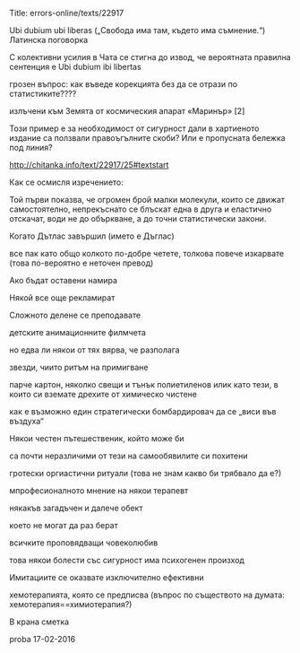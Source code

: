 Title: errors-online/texts/22917

Ubi dubium ubi liberas
(„Свобода има там, където има съмнение.“)
Латинска поговорка

С колективни усилия в Чата се стигна до извод, че вероятната правилна сентенция е
Ubi dubium ibi libertas


грозен въпрос: как въведе корекцията без да се отрази по статистиките????


излъчени към Земята от космическия апарат «Маринър» [2]


Този пример е за необходимост от сигурност дали в хартиеното издание са ползвали правоъгълните скоби? Или е пропусната бележка под линия?

http://chitanka.info/text/22917/25#textstart

Как се осмисля изречението:

Той първи показва, че огромен брой малки молекули, които се движат самостоятелно, непрекъснато се блъскат една в друга и еластично отскачат, води не до объркване, а до точни статистически закони.

Когато Дътлас завършил (името е Дъглас)

все пак като общо колкото по-добре четете, толкова повече изкарвате (това по-вероятно е неточен превод)

Ако бъдат оставени намира

Някой все още рекламират

Сложното делене се преподавате

детските анимационните филмчета

но едва ли някои от тях вярва, че разполага

звезди, чиито ритъм на примигване

парче картон, няколко свещи и тънък полиетиленов илик като тези, в които си вземате дрехите от химическо чистене

как е възможно един стратегически бомбардировач да се „виси във въздуха“

Някои честен пътешественик, който може би

са почти неразличими от тези на самообявилите си похитени

гротески оргиастични ритуали (това не знам какво би трябвало да е?)

мпрофесионалното мнение на някои терапевт

някакъв загадъчен и далече обект

което не могат да раз берат

всичките проповядващи човеколюбив

това някои болести със сигурност има психогенен произход

Имитациите се оказвате изключително ефективни

хемотерапията, която се предписва (въпрос по съществото на думата: хемотерапия==химиотерапия?)

В крана сметка

proba 17-02-2016
